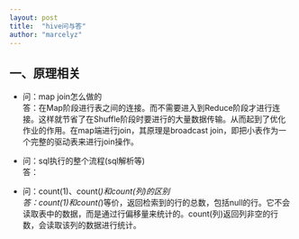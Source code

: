 ```yaml
---
layout: post
title:  "hive问与答"
author: "marcelyz"
---
```


## 一、原理相关
- 问：map join怎么做的<br>
答：在Map阶段进行表之间的连接。而不需要进入到Reduce阶段才进行连接。这样就节省了在Shuffle阶段时要进行的大量数据传输。从而起到了优化作业的作用。在map端进行join，其原理是broadcast join，即把小表作为一个完整的驱动表来进行join操作。

- 问：sql执行的整个流程(sql解析等)<br>
答：

- 问：count(1)、count(*)和count(列)的区别<br>
答：count(1)和count(*)等价，返回检索到的行的总数，包括null的行。它不会读取表中的数据，而是通过行偏移量来统计的。count(列)返回列非空的行数，会读取该列的数据进行统计。